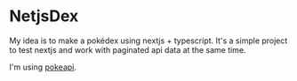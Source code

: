 # NetjsDex

My idea is to make a pokédex using nextjs + typescript. It's a simple project to test nextjs and work with paginated api data at the same time.

I'm using [pokeapi](https://pokeapi.co/).
